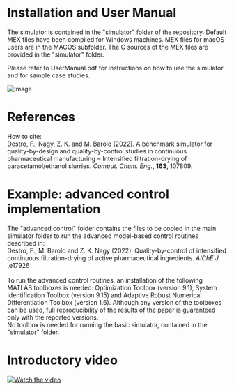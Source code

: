 # Installation and User Manual
The simulator is contained in the "simulator" folder of the repository. Default MEX files have been compiled for Windows machines. MEX files for macOS users are in the MACOS subfolder. The C sources of the MEX files are provided in the "simulator" folder.

Please refer to UserManual.pdf for instructions on how to use the simulator and for sample case studies.

![image](https://user-images.githubusercontent.com/62111706/201365817-fa66d7fc-ab7a-44b7-abcd-016379882632.png)

# References
How to cite: <br>
Destro, F., Nagy, Z. K. and M. Barolo (2022). A benchmark simulator for quality-by-design 
and quality-by-control studies in continuous pharmaceutical manufacturing ‒ Intensified
filtration-drying of paracetamol/ethanol slurries. _Comput. Chem. Eng._, **163**, 107809.

# Example: advanced control implementation
The "advanced control" folder contains the files to be copied in the main simulator folder to run the advanced model-based control routines described in:  <br>
Destro, F., M. Barolo and Z. K. Nagy (2022). Quality-by-control of intensified continuous filtration-drying of active pharmaceutical ingredients. _AIChE J_ ,e17926 <br> <br>
To run the advanced control routines, an installation of the following MATLAB toolboxes is needed: Optimization Toolbox (version 9.1), System Identification Toolbox (version 9.15) and Adaptive Robust Numerical Differentiation Toolbox (version 1.6). Although any version of the toolboxes can be used, full reproducibility of the results of the paper is guaranteed only with the reported versions.  <br>
No toolbox is needed for running the basic simulator, contained in the "simulator" folder.
<br>

# Introductory video
[![Watch the video](https://img.youtube.com/vi/e3MtWVvHJes/hqdefault.jpg)](https://youtu.be/e3MtWVvHJes)
